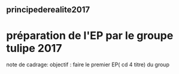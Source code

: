## principederealite2017
# préparation de l'EP par le groupe tulipe 2017
note de cadrage:
objectif :
faire le premier EP( cd 4 titre) du group 
